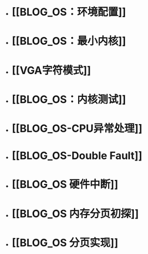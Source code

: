 - # [[BLOG_OS：环境配置]]
- # [[BLOG_OS：最小内核]]
- # [[VGA字符模式]]
- # [[BLOG_OS：内核测试]]
- # [[BLOG_OS-CPU异常处理]]
- # [[BLOG_OS-Double Fault]]
- # [[BLOG_OS 硬件中断]]
- # [[BLOG_OS 内存分页初探]]
- # [[BLOG_OS 分页实现]]